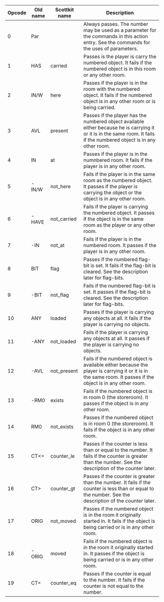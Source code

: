 Opcode | Old name | Scottkit name | Description
------ | -------- | ------------- | -----------
0 | Par | | Always passes. The number may be used as a parameter for the commands in this action entry. See the commands for the uses of parameters.
1 | HAS | carried | Passes is the player is carry the numbered object. It fails if the numbered object is in this room or any other room.
2 | IN/W | here | Passes if the player is in the room with the numbered object. It fails if the numbered object is in any other room or is being carried.
3 | AVL | present | Passes if the player has the numbered object available either because he is carrying it or it is in the same room. It fails if the numbered object is in any other room.
4 | IN | at | Passes if the player is in the numnbered room. It fails if the player is in any other room.
5 | -IN/W | not_here | Fails if the player is in the same room as the numbered object. It passes if the player is carrying the object or the object is in any other room.
6 | -HAVE | not_carried | Fails if the player is carrying the numbered object. It passes if the object is in the same room as the player or any other room.
7 | -IN | not_at | Fails if the player is in the numbered room. It passes if the player is in any other room.
8 | BIT | flag | Passes if the numbered flag-bit is set. It fails if the flag-bit is cleared. See the description later for flag-bits.
9 | -BIT | not_flag | Fails if the numbered flag-bit is set. It passes if the flag-bit is cleared. See the description later for flag-bits.
10 | ANY | loaded | Passes if the player is carrying any objects at all. It fails if the player is carrying no objects.
11 | -ANY | not_loaded | Fails if the player is carrying any objects at all. It passes if the player is carrying no objects.
12 | -AVL | not_present | Fails if the numbered object is available either because the player is carrying it or it is in the same room. It passes if the object is in any other room.
13 | -RM0 | exists | Fails if the numbered object is in room 0 (the storeroom). It passes if the object is in any other room.
14 | RM0 | not_exists | Passes if the numbered object is in room 0 (the storeroom). It fails if the object is in any other room.
15 | CT<= | counter_le | Passes if the counter is less than or equal to the number. It fails if the counter is greater than the number. See the description of the counter later.
16 | CT> | counter_gt | Passes if the counter is greater than the number. It fails if the counter is less than or equal to the number. See the description of the counter later.
17 | ORIG | not_moved | Passes if the numbered object is in the room it originally started in. It fails if the object is being carried or is in any other room.
18 | -ORIG | moved | Fails if the numbered object is in the room it originally started in. It passes if the object is being carried or is in any other room.
19 | CT= | counter_eq | Passes if the counter is equal to the number. It fails if the counter is not equal to the number.
